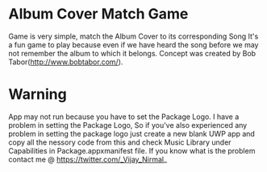 # Album Cover Match Game
Game is very simple, match the Album Cover to its corresponding Song
It's a fun game to play because even if we have heard the song before we
may not remember the album to which it belongs. Concept was created by
Bob Tabor(http://www.bobtabor.com/).
# Warning
App may not run because you have to set the Package Logo. I have a problem in setting the Package Logo, So if you've also experienced any problem in setting the package logo just create a new blank UWP app and copy all the nessory code from this and check Music Library under Capabilities in Package.appxmanifest file.
If you know what is the problem contact me @ https://twitter.com/_Vijay_Nirmal_
